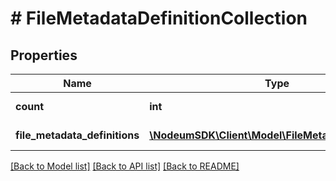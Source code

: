 # # FileMetadataDefinitionCollection

## Properties

Name | Type | Description | Notes
------------ | ------------- | ------------- | -------------
**count** | **int** |  | [optional] [readonly] 
**file_metadata_definitions** | [**\NodeumSDK\Client\Model\FileMetadataDefinition[]**](FileMetadataDefinition.md) |  | [optional] [readonly] 

[[Back to Model list]](../../README.md#documentation-for-models) [[Back to API list]](../../README.md#documentation-for-api-endpoints) [[Back to README]](../../README.md)


